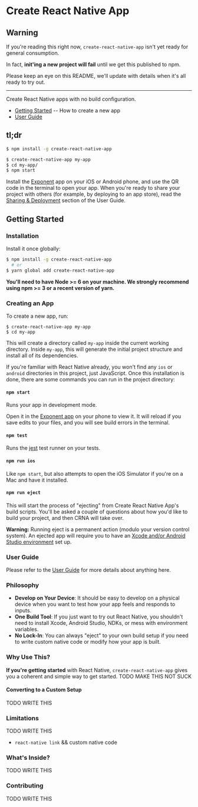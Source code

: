 # Create React Native App

## Warning

If you're reading this right now, `create-react-native-app` isn't yet ready for general consumption.

In fact, **init'ing a new project will fail** until we get this published to npm.

Please keep an eye on this README, we'll update with details when it's all ready to try out.

---

Create React Native apps with no build configuration.

* [Getting Started](https://github.com/react-community/create-react-native-app#getting-started) -- How to create a new app
* [User Guide](https://github.com/react-community/create-react-native-app/blob/master/react-native-scripts/template/README.md)

## tl;dr

```sh
$ npm install -g create-react-native-app

$ create-react-native-app my-app
$ cd my-app/
$ npm start
```

Install the [Exponent](https://getexponent.com) app on your iOS or Android phone, and use the QR code in the terminal to open your app. When you're ready to share your project with others (for example, by deploying to an app store), read the [Sharing & Deployment](https://github.com/react-community/create-react-native-app/blob/master/react-native-scripts/template/README.md#sharing-deployment) section of the User Guide.

## Getting Started

### Installation

Install it once globally:

```sh
$ npm install -g create-react-native-app
  # or
$ yarn global add create-react-native-app
```

**You'll need to have Node >= 6 on your machine. We strongly recommend using npm >= 3 or a recent version of yarn.**

### Creating an App

To create a new app, run:

```
$ create-react-native-app my-app
$ cd my-app
```

This will create a directory called `my-app` inside the current working directory. Inside `my-app`, this will generate the initial project structure and install all of its dependencies.

If you're familiar with React Native already, you won't find any `ios` or `android` directories in this project, just JavaScript. Once this installation is done, there are some commands you can run in the project directory:

#### `npm start`

Runs your app in development mode.

Open it in the [Exponent app](https://getexponent.com) on your phone to view it. It will reload if you save edits to your files, and you will see build errors in the terminal.

#### `npm test`

Runs the [jest](https://github.com/facebook/jest) test runner on your tests.

#### `npm run ios`

Like `npm start`, but also attempts to open the iOS Simulator if you're on a Mac and have it installed.

#### `npm run eject`

This will start the process of "ejecting" from Create React Native App's build scripts. You'll be asked a couple of questions about how you'd like to build your project, and then CRNA will take over.

**Warning:** Running eject is a permanent action (modulo your version control system). An ejected app will require you to have an [Xcode and/or Android Studio environment](https://facebook.github.io/react-native/docs/getting-started.html) set up.

### User Guide

Please refer to the [User Guide](https://github.com/react-community/create-react-native-app/blob/master/react-native-scripts/template/README.md) for more details about anything here.

### Philosophy

* **Develop on Your Device**: It should be easy to develop on a physical device when you want to test how your app feels and responds to inputs.
* **One Build Tool**: If you just want to try out React Native, you shouldn't need to install Xcode, Android Studio, NDKs, or mess with environment variables.
* **No Lock-In**: You can always "eject" to your own build setup if you need to write custom native code or modify how your app is built.

### Why Use This?

**If you're getting started** with React Native, `create-react-native-app` gives you a coherent and simple way to get started. TODO MAKE THIS NOT SUCK

#### Converting to a Custom Setup

TODO WRITE THIS

### Limitations

TODO WRITE THIS

* `react-native link` && custom native code

### What's Inside?

TODO WRITE THIS

### Contributing

TODO WRITE THIS
